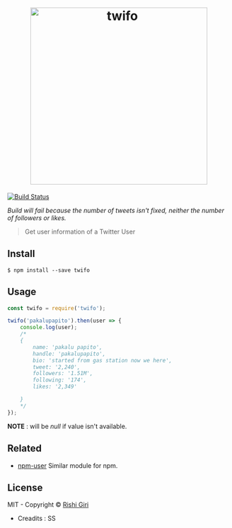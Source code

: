 <h1 align="center">
  <a href="https://www.npmjs.com/package/twifo"><img src="http://rishigiri.com/github/twifo.png" alt="twifo" width="400"></a>
  <br>
</h1>

[![Build Status](https://travis-ci.org/CodeDotJS/twifo.svg?branch=master)](https://travis-ci.org/CodeDotJS/twifo)

*Build will fail because the number of tweets isn't fixed, neither the number of followers or likes.*

> Get user information of a Twitter User


## Install

```
$ npm install --save twifo
```

## Usage

```js
const twifo = require('twifo');

twifo('pakalupapito').then(user => {
	console.log(user);
	/*
	{
		name: 'pakalu papito',
		handle: 'pakalupapito',
		bio: 'started from gas station now we here',
		tweet: '2,240',
		followers: '1.51M',
		following: '174',
		likes: '2,349'

	}
	*/
});
```

__NOTE__ : will be *null* if value isn't available.

## Related

- [npm-user](https://github.com/sindresorhus/npm-user) Similar module for npm.

## License

MIT - Copyright &copy; [Rishi Giri](http://rishigiri.com)

- Creadits : SS